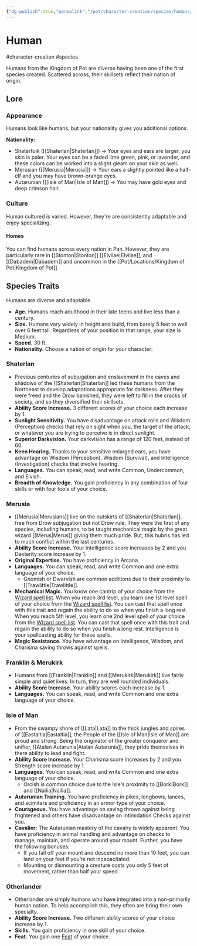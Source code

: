 ```yaml
---
{"dg-publish":true,"permalink":"/pot/character-creation/species/humans/"}
---
```


# Human
#character-creation #species 

Humans from the Kingdom of Pot are diverse having been one of the first species created. Scattered across, their skillsets reflect their nation of origin.
## Lore
### Appearance
Humans look like humans, but your nationality gives you additional options.

**Nationality:**
- Shaterfolk ([[Shaterlan\|Shaterlan]]) -> Your eyes and ears are larger, you skin is paler. Your eyes can be a faded lime green, pink, or lavender, and these colors can be worked into a slight gleam on your skin as well.
- Merusian ([[Merusia\|Merusia]]) -> Your ears a slightly pointed like a half-elf and you may have brown-orange eyes.
- Autarunian ([[Isle of Man\|Isle of Man]]) -> You may have gold eyes and deep crimson hair.

### Culture
Human cultured is varied. However, they're are consistently adaptable and enjoy specializing.

#### Homes
You can find humans across every nation in Pan. However, they are particularly rare in [[Stonton\|Stonton]]  [[Elvilae\|Elvilae]], and [[Dabadem\|Dabadem]] and uncommon in the [[Pot/Locations/Kingdom of Pot\|Kingdom of Pot]].

## Species Traits
Humans are diverse and adaptable.
- **Age.** Humans reach adulthood in their late teens and live less than a century.
- **Size.** Humans vary widely in height and build, from barely 5 feet to well over 6 feet tall. Regardless of your position in that range, your size is Medium.
- **Speed.** 30 ft.
- **Nationality.** Choose a nation of origin for your character:

### Shaterlan
- Previous centuries of subjugation and enslavement in the caves and shadows of the [[Shaterlan\|Shaterlan]] led these humans from the Northeast to develop adaptations appropriate for darkness. After they were freed and the Drow banished, they were left to fill in the cracks of society, and so they diversified their skillsets.
- **Ability Score Increase.** 3 different scores of your choice each increase by 1.
- **Sunlight Sensitivity.** You have disadvantage on attack rolls and Wisdom (Perception) checks that rely on sight when you, the target of the attack, or whatever you are trying to perceive is in direct sunlight.
- **Superior Darkvision.** Your darkvision has a range of 120 feet, instead of 60.
- **Keen Hearing.** Thanks to your sensitive enlarged ears, you have advantage on Wisdom (Perception), Wisdom (Survival), and Intelligence (Investigation) checks that involve hearing.
- **Languages.** You can speak, read, and write Common, Undercommon, and Elvish. 
- **Breadth of Knowledge.** You gain proficiency in any combination of four skills or with four tools of your choice.

### Merusia
- [[Merusia\|Merusians]] live on the outskirts of [[Shaterlan\|Shaterlan]], free from Drow subjugation but not Drow rule. They were the first of any species, including humans, to be taught mechanical magic by the great wizard [[Merus\|Merus]] giving them much pride. But, this hubris has led to much conflict within the last centuries.
- **Ability Score Increase.**  Your Intelligence score increases by 2 and you Dexterity score increase by 1.
- **Original Expertise.** You have proficiency in Arcana. 
- **Languages.** You can speak, read, and write Common and one extra language of your choice.
	- Gnomish or Dwarvish are common additions due to their proximity to [[Trawlittle\|Trawlittle]].
- **Mechanical Magic.** You know one cantrip of your choice from the [Wizard spell list](http://dnd5e.wikidot.com/spells:wizard). When you reach 3rd level, you learn one 1st level spell of your choice from the [Wizard spell list](http://dnd5e.wikidot.com/spells:wizard). You can cast that spell once with this trait and regain the ability to do so when you finish a long rest. When you reach 5th level, you learn one 2nd level spell of your choice from the [Wizard spell list](http://dnd5e.wikidot.com/spells:wizard). You can cast that spell once with this trait and regain the ability to do so when you finish a long rest. Intelligence is your spellcasting ability for these spells.
- **Magic Resistance.** You have advantage on Intelligence, Wisdom, and Charisma saving throws against spells.

### Franklin & Merukirk
- Humans from [[Franklin\|Franklin]] and [[Merukirk\|Merukirk]] live fairly simple and quiet lives. In turn, they are well rounded individuals.
- **Ability Score Increase.** Your ability scores each increase by 1.
- **Languages.** You can speak, read, and write Common and one extra language of your choice.

### Isle of Man
- From the swampy shore of [[Lata\|Lata]] to the thick jungles and spires of [[Eastaltia\|Eastaltia]], the People of the [[Isle of Man\|Isle of Man]] are proud and strong. Being the originator of the greater conqueror and unifier, [[Atalan Autarunia\|Atalan Autarunia]], they pride themselves in there ability to lead and fight.
- **Ability Score Increase.** Your Charisma score increases by 2 and you Strength score increase by 1.
- **Languages.** You can speak, read, and write Common and one extra language of your choice.
	- Orcish is common choice due to the Isle's proximity to [[Bork\|Bork]] and [[Nailia\|Nailia]].
- **Autarunian Training.** You have proficiency in pikes, longbows, lances, and scimitars  and proficiency in an armor type of your choice.
- **Courageous.** You have advantage on saving throws against being frightened and others have disadvantage on Intimidation Checks against you.
- **Cavalier:** The Autarunian mastery of the cavalry is widely apparent. You have proficiency in animal handling and advantage on checks to manage, maintain, and operate around your mount. Further, you have the following bonuses:
	- If you fall off your mount and descend no more than 10 feet, you can land on your feet if you’re not incapacitated.
	- Mounting or dismounting a creature costs you only 5 feet of movement, rather than half your speed.

### Otherlander
- Otherlander are simply humans who have integrated into a non-primarily human nation. To help accomplish this, they often are bring their own specialty.
- **Ability Score Increase.** Two different ability scores of your choice increase by 1.
- **Skills.** You gain proficiency in one skill of your choice.
- **Feat.** You gain one [Feat](http://dnd5e.wikidot.com/#toc6) of your choice.
